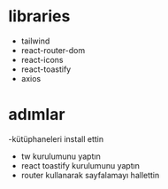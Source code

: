 # libraries
- tailwind
- react-router-dom
- react-icons
- react-toastify
- axios

# adımlar
-kütüphaneleri install ettin
- tw kurulumunu yaptın
- react toastify kurulumunu yaptın
- router kullanarak sayfalamayı hallettin
